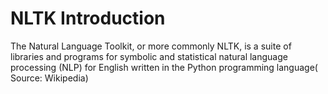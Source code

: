 # NLTK Introduction 

The Natural Language Toolkit, or more commonly NLTK, is a suite of libraries and programs for symbolic and statistical natural language processing (NLP) for English written in the Python programming language( Source: Wikipedia)


